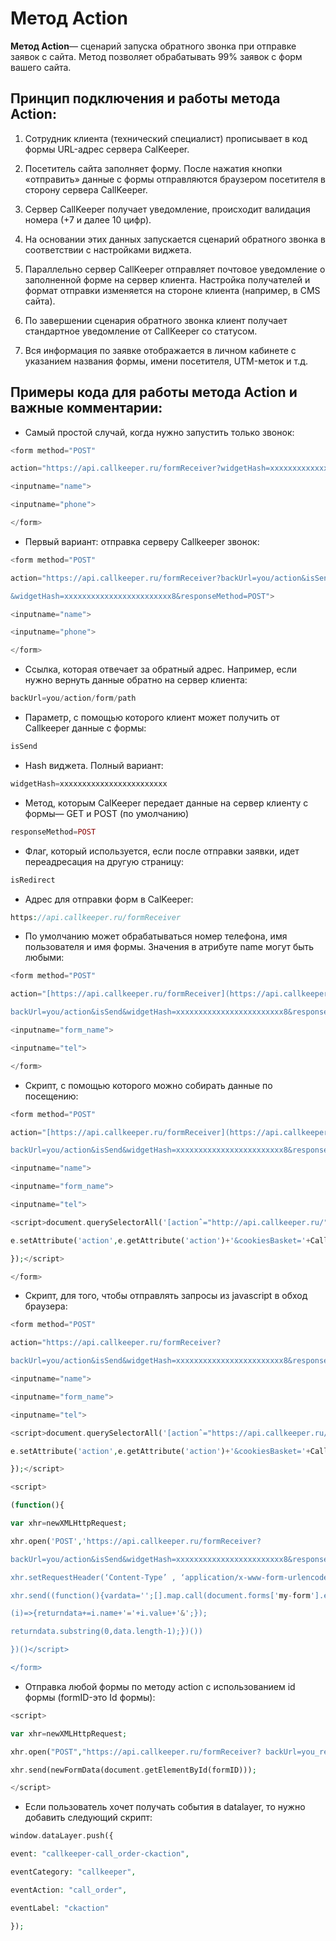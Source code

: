 # Метод Action

 
**Метод Action**— сценарий запуска обратного звонка при отправке заявок с сайта. Метод позволяет обрабатывать 99% заявок с форм вашего сайта.

## Принцип подключения и работы метода Action:

1.  Сотрудник клиента (технический специалист) прописывает в код формы URL-адрес сервера CalKeeper.
  
2.  Посетитель сайта заполняет форму. После нажатия кнопки «отправить» данные с формы отправляются браузером посетителя в сторону сервера CallKeeper.
    
3.  Сервер CallKeeper получает уведомление, происходит валидация номера (+7 и далее 10 цифр).
    
4.  На основании этих данных запускается сценарий обратного звонка в соответствии с настройками виджета.
    
5.  Параллельно сервер CallKeeper отправляет почтовое уведомление о заполненной форме на сервер клиента. Настройка получателей и формат отправки изменяется на стороне клиента (например, в CMS сайта).
    
6.  По завершении сценария обратного звонка клиент получает стандартное уведомление от CallKeeper со статусом.
    
7.  Вся информация по заявке отображается в личном кабинете с указанием названия формы, имени посетителя, UTM-меток и т.д.
    

## Примеры кода для работы метода Action и важные комментарии:

* Самый простой случай, когда нужно запустить только звонок:

 ```php 
<form method="POST"

action="https://api.callkeeper.ru/formReceiver?widgetHash=хххххххххххххххххххххххх">

<inputname="name">

<inputname="phone">

</form>
```
  

* Первый вариант: отправка серверу Callkeeper звонок:

```php   
<form method="POST"

action="https://api.callkeeper.ru/formReceiver?backUrl=you/action&isSend

&widgetHash=хххххххххххххххххххххххх8&responseMethod=POST">

<inputname="name">

<inputname="phone">

</form>
```  

* Ссылка, которая отвечает за обратный адрес. Например, если нужно вернуть данные обратно на сервер клиента:

``` php 
backUrl=you/action/form/path
```
   
* Параметр, с помощью которого клиент может получить от Callkeeper данные с формы:
```php
isSend
```

* Hash виджета. Полный вариант:
```php
widgetHash=хххххххххххххххххххххххх
```
  
* Метод, которым CalKeeper передает данные на сервер клиенту с формы— GET и POST (по умолчанию)
```php 
responseMethod=POST
```
* Флаг, который используется, если после отправки заявки, идет переадресация на другую страницу:
```php
isRedirect
```

* Адрес для отправки форм в CalKeeper:

```php
https://api.callkeeper.ru/formReceiver
```
  
* По умолчанию может обрабатываться номер телефона, имя пользователя и имя формы. Значения в атрибуте name могут быть любыми:

``` php
<form method="POST"

action="[https://api.callkeeper.ru/formReceiver](https://api.callkeeper.ru/formReceiver)?

backUrl=you/action&isSend&widgetHash=хххххххххххххххххххххххх8&responseMethod=POST"> <inputname="name">

<inputname="form_name">

<inputname="tel">

</form>
```
 
* Скрипт, с помощью которого можно собирать данные по посещению:

```php  
<form method="POST"

action="[https://api.callkeeper.ru/formReceiver](https://api.callkeeper.ru/formReceiver)?

backUrl=you/action&isSend&widgetHash=хххххххххххххххххххххххх8&responseMethod=POST">

<inputname="name">

<inputname="form_name">

<inputname="tel">

<script>document.querySelectorAll('[actionˆ="http://api.callkeeper.ru/"]').forEach(function(e){

e.setAttribute('action',e.getAttribute('action')+'&cookiesBasket='+CallKeeper.f.justCookies());

});</script>

</form>

 ``` 

* Скрипт, для того, чтобы отправлять запросы из javascript в обход браузера:

  
```php 
<form method="POST"

action="https://api.callkeeper.ru/formReceiver?

backUrl=you/action&isSend&widgetHash=хххххххххххххххххххххххх8&responseMethod=POST">

<inputname="name">

<inputname="form_name">

<inputname="tel">

<script>document.querySelectorAll('[actionˆ="https://api.callkeeper.ru/"]').forEach(function(e){

e.setAttribute('action',e.getAttribute('action')+'&cookiesBasket='+CallKeeper.f.justCookies());

});</script>

<script>

(function(){

var xhr=newXMLHttpRequest;

xhr.open('POST','https://api.callkeeper.ru/formReceiver?

backUrl=you/action&isSend&widgetHash=хххххххххххххххххххххххх8&responseMethod=POST’);

xhr.setRequestHeader(‘Content-Type’ , ‘application/x-www-form-urlencoded’);

xhr.send((function(){vardata='';[].map.call(document.forms['my-form'].elements,

(i)=>{returndata+=i.name+'='+i.value+'&';});

returndata.substring(0,data.length-1);})())

})()</script>

</form>
```
  

* Отправка любой формы по методу action с использованием id формы (formID-это Id формы):

  
```php 
<script>

var xhr=newXMLHttpRequest;

xhr.open("POST","https://api.callkeeper.ru/formReceiver? backUrl=you_real_back_url&isSend&widgetHash=you_widget_hash&responseMethod=POST&cookiesBasket="+ CallKeeper.f.justCookies()),

xhr.send(newFormData(document.getElementById(formID)));

</script>
```
  
 
* Если пользователь хочет получать события в datalayer, то нужно добавить следующий скрипт:

  
```php
window.dataLayer.push({

event: "callkeeper-call_order-ckaction",

eventCategory: "callkeeper",

eventAction: "call_order",

eventLabel: "ckaction"

});
```
